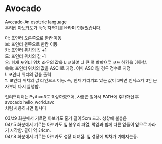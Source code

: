 # Avocado
Avocado-An esoteric language.    
우리집 아보카도가 쑥쑥 자라기를 바라며 만들었습니다.    
    
아: 포인터 오른쪽으로 한칸 이동    
보: 포인터 왼쪽으로 한칸 이동    
카: 포인터 위치의 값 +1    
도: 포인터 위치의 값 -1    
오: 현재 포인터 위치 좌우의 값을 비교하여 더 큰 쪽 방향으로 코드 한칸을 이동함.      
쑥쑥: 포인터 위치의 값을 ASCII로 지정. 이미 ASCII일 경우 정수로 지정    
!: 포인터 위치의 값을 출력    
?: 포인터 위치의 값 라인으로 이동. 즉, 현재 가리키고 있는 값이 3이면 인덱스가 3인 문자부터 다시 실행함.

    
인터프리터는 Python3로 작성하였으며, 사용은 알아서 PATH에 추가하신 후    
avocado hello_world.avo    
처럼 사용하시면 됩니다
    
03/29 화분에서 기르던 아보카도 줄기 길이 5cm 초과. 성장에 불붙음    
04/15 화분에서 기르는 아보카도 잎 봉우리 파열, 떡잎과 함께 다른 잎들이 옆으로 자라기 시작함. 길이 약 24cm.    
04/18 화분에서 기르는 아보카도 성장 더뎌짐. 잎 성장에 박차가 가해지는중.    
